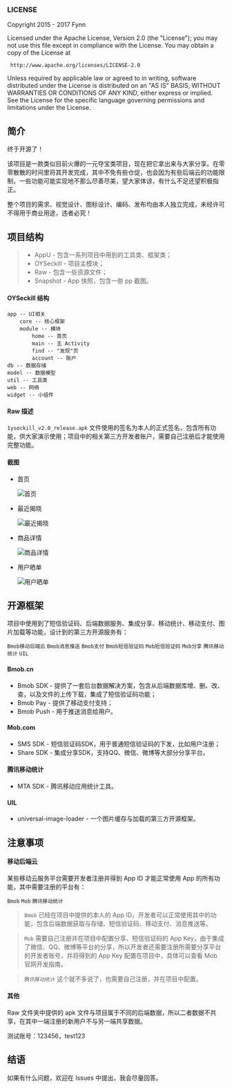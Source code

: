 ### LICENSE

Copyright 2015 - 2017 Fynn

Licensed under the Apache License, Version 2.0 (the "License");
you may not use this file except in compliance with the License.
You may obtain a copy of the License at

     http://www.apache.org/licenses/LICENSE-2.0

Unless required by applicable law or agreed to in writing, software
distributed under the License is distributed on an "AS IS" BASIS,
WITHOUT WARRANTIES OR CONDITIONS OF ANY KIND, either express or implied.
See the License for the specific language governing permissions and
limitations under the License.

## 简介
终于开源了！

该项目是一款类似目前火爆的一元夺宝类项目，现在把它拿出来与大家分享。在零零散散的时间里将其开发完成，其中不免有些仓促，也会因为有些后端云的功能限制，一些功能可能实现地不那么尽善尽美，望大家体谅，有什么不足还望积极指正。

整个项目的需求、视觉设计、图标设计、编码、发布均由本人独立完成，未经许可不得用于商业用途，违者必究！

## 项目结构
> * AppU  - 包含一系列项目中用到的工具类、框架类；
> * OYSeckill - 项目主模块；
> * Raw - 包含一些资源文件；
> * Snapshot - App 快照，包含一些 pp 截图。

#### OYSeckill 结构

```
app -- UI相关
    core -- 核心框架
    module -- 模块
        home -- 首页
        main -- 主 Activity
        find -- "发现"页
        account -- 账户
db -- 数据存储
model -- 数据模型
util -- 工具类
web -- 网络
widget -- 小组件
```

#### Raw 描述
`1yseckill_v2.0_release.apk` 文件使用的签名为本人的正式签名，包含所有功能，供大家演示使用；项目中的相关第三方开发者账户，需要自己注册后才能使用完整功能。

#### 截图
* 首页

    ![首页](https://github.com/ifynn/1YSeckill/blob/master/Snapshot/snapshot_home.png)

* 最近揭晓

    ![最近揭晓](https://github.com/ifynn/1YSeckill/blob/master/Snapshot/snapshot_recent.png)

* 商品详情

    ![商品详情](https://github.com/ifynn/1YSeckill/blob/master/Snapshot/snapshot_detail.png)

* 用户晒单

    ![用户晒单](https://github.com/ifynn/1YSeckill/blob/master/Snapshot/snapshot_share.png)

## 开源框架
项目中使用到了短信验证码、后端数据服务、集成分享、移动统计、移动支付、图片加载等功能，设计到的第三方开源服务有：

`Bmob移动后端云`  `Bmob消息推送`  `Bmob支付`  `Bmob短信验证码`  `Mob短信验证码` `Mob分享` `腾讯移动统计` `UIL`

#### Bmob.cn
* Bmob SDK - 提供了一套后台数据解决方案，包含从后端数据库增、删、改、查，以及文件的上传下载，集成了短信验证码功能；
* Bmob Pay - 提供了移动支付支持；
* Bmob Push - 用于推送消息给用户。

#### Mob.com
* SMS SDK - 短信验证码SDK，用于普通短信验证码的下发，比如用户注册；
* Share SDK - 集成分享SDK，支持QQ、微信、微博等大部分分享平台。

#### 腾讯移动统计
* MTA SDK - 腾讯移动应用统计工具。

#### UIL
* universal-image-loader - 一个图片缓存与加载的第三方开源框架。

## 注意事项

#### 移动后端云
某些移动云服务平台需要开发者注册并得到 App ID 才能正常使用 App 的所有功能，其中需要注册的平台有：

`Bmob`  `Mob`  `腾讯移动统计`

> `Bmob`  已经在项目中提供的本人的 App ID，开发者可以正常使用其中的功能，包含后端数据获取与存储、短信验证码、移动支付、消息推送等。

> `Mob`  需要自己注册并在项目中配置分享、短信验证码的 App Key，由于集成了微信、QQ、微博等平台的分享，所以开发者还需要注册所需要分享平台的开发者账号，并将得到的 App Key 配置在项目中，具体可以查看 Mob 官网开发指南。

> `腾讯移动统计`  这个就不多说了，也需要自己注册，并在项目中配置。

#### 其他
Raw 文件夹中提供的 apk 文件与项目属于不同的后端数据，所以二者数据不共享，在其中一端注册的新用户不与另一端共享数据。

测试账号：123456，test123

## 结语
如果有什么问题，欢迎在 Issues 中提出，我会尽量回答。
